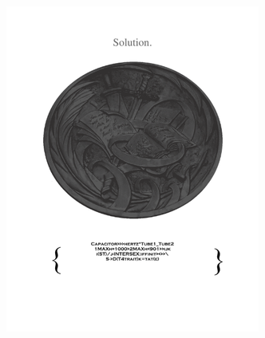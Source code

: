 <img src="./Ordinance.png"><style align="center">##The following code is an efficient greater than predicate for some iffiniT solvers##<br>
Capacitor>>>hertz^Tube1_Tube2<br>
1MAXh≈1000>2MAXh<901>>ijk<br>
i(ST)/j-INTERSEX:iffinit><>>\<br>
S∙>D(T4trait)k=tat(e)</img>
